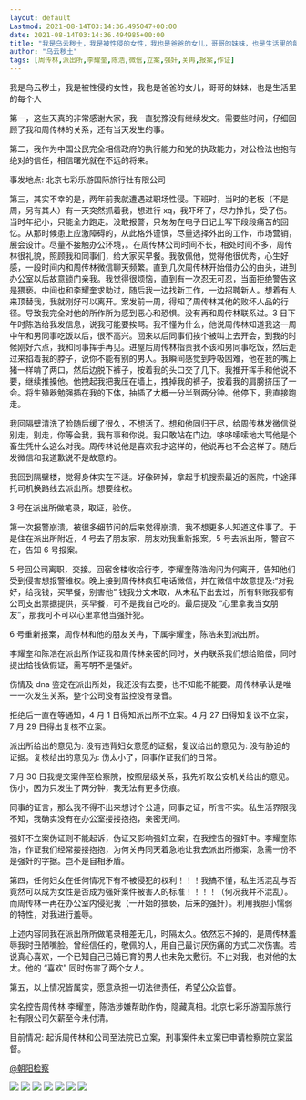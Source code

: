 ```yaml
---
layout: default
Lastmod: 2021-08-14T03:14:36.495047+00:00
date: 2021-08-14T03:14:36.494985+00:00
title: "我是乌云秽土，我是被性侵的女性，我也是爸爸的女儿，哥哥的妹妹，也是生活里的每个人"
author: "乌云秽土"
tags: [周传林,派出所,李耀奎,陈浩,微信,立案,强奸,关冉,报案,作证]
---
```


我是乌云秽土，我是被性侵的女性，我也是爸爸的女儿，哥哥的妹妹，也是生活里的每个人

第一，这些天真的非常感谢大家，我一直犹豫没有继续发文。需要些时间，仔细回顾了我和周传林的关系，还有当天发生的事。

第二，我作为中国公民完全相信政府的执行能力和党的执政能力，对公检法也抱有绝对的信任，相信曙光就在不远的将来。

事发地点: 北京七彩乐游国际旅行社有限公司

第三，其实不幸的是，两年前我就遭遇过职场性侵。下班时，当时的老板（不是周，另有其人）有一天突然抓着我，想进行 xq，我吓坏了，尽力挣扎，受了伤。当时年纪小，只能全力跑走。没敢报警，只匆匆在电子日记上写下段段痛苦的回忆。从那时候患上应激障碍的，从此格外谨慎，尽量选择外出的工作，市场营销，展会设计。尽量不接触办公环境，。在周传林公司时间不长，相处时间不多，周传林很礼貌，照顾我和同事们，给大家买早餐。我敬佩他，觉得他很优秀，心生好感，一段时间内和周传林微信聊天频繁。直到几次周传林开始借办公的由头，进到办公室以后故意锁门亲我。我觉得很烦恼，直到有一次忍无可忍，当面拒绝警告这是猥亵。中间也和李耀奎求助过，随后我一边找新工作，一边招聘新人。想着有人来顶替我，我就刚好可以离开。案发前一周，得知了周传林其他的败坏人品的行径。导致我完全对他的所作所为感到恶心和恐惧。没有再和周传林联系过。3 日下午时陈浩给我发信息，说我可能要挨骂。我不懂为什么，他说周传林知道我这一周中午和男同事吃饭以后，很不高兴。回来以后同事们挨个被叫上去开会，到我的时候刚好六点，我和同事挥手再见。进屋后周传林指责我不该和男同事吃饭，然后走过来掐着我的脖子，说你不能有别的男人。我瞬间感觉到呼吸困难，他在我的嘴上猪一样啃了两口，然后边脱下裤子，按着我的头口交了几下。我推开挥手和他说不要，继续推搡他。他拽起我把我压在墙上，拽掉我的裤子，按着我的肩膀挤压了一会。将生殖器勉强插在我的下体，抽插了大概一分半到两分钟。他停下，我直接跑走。

我回隔壁清洗了脸随后缓了很久，不想活了。想和他同归于尽，给周传林发微信说别走，别走，你等会我，我有事和你说。我只敢站在门边，哆哆嗦嗦地大骂他是个畜生凭什么这么对我。周传林说他是喜欢我才这样的，他说再也不会这样了。随后发微信和我道歉说不是故意的。

我回到隔壁楼，觉得身体实在不适。好像碎掉，拿起手机搜索最近的医院，中途拜托司机换路线去派出所。想要维权。

3 号在派出所做笔录，取证，验伤。

第一次报警崩溃，被很多细节问的后来觉得崩溃，我不想更多人知道这件事了。于是住在派出所附近，4 号去了朋友家，朋友劝我重新报案。5 号去派出所，警官不在，告知 6 号报案。

5 号回公司离职，交接。回宿舍楼收拾行李，李耀奎陈浩询问为何离开，告知他们受到侵害想报警维权。晚上接到周传林疯狂电话微信，并在微信中故意提及:“对我好，给我钱，买早餐，别害他” 钱我分文未取，从未私下出去过，所有转账我都有公司支出票据提供，买早餐，可不是我自己吃的。最后提及 “心里拿我当女朋友”，那我可不可以心里拿他当强奸犯。

6 号重新报案，周传林和他的朋友关冉，下属李耀奎，陈浩来到派出所。

李耀奎和陈浩在派出所作证我和周传林亲密的同时，关冉联系我们想给赔偿，同时提出给钱做假证，需写明不是强奸。

伤情及 dna 鉴定在派出所处，我还没有去要，也不知能不能要。周传林承认是唯一一次发生关系，整个公司没有监控没有录音。

拒绝后一直在等通知，4 月 1 日得知派出所不立案。4 月 27 日得知复议不立案，7 月 29 日得出复核不立案。

派出所给出的意见为: 没有违背妇女意愿的证据，复议给出的意见为: 没有胁迫的证据。复核给出的意见为: 伤太小了，同事作证我们的日常。

7 月 30 日我提交案件至检察院，按照层级关系，我先听取公安机关给出的意见。伤小，因为只发生了两分钟，我无法有更多伤痕。

同事的证言，那么我不得不出来想讨个公道，同事之证，所言不实。私生活界限我不知，我确实没有在办公室搂搂抱抱，亲密无间。

强奸不立案伪证则不能起诉，伪证又影响强奸立案，在我控告的强奸中。李耀奎陈浩，作证我们经常搂搂抱抱，为何关冉同天着急地让我去派出所撤案，急需一份不是强奸的字据。岂不是自相矛盾。

第四，任何妇女在任何情况下有不被侵犯的权利！！！我搞不懂，私生活混乱与否竟然可以成为女性是否成为强奸案件被害人的标准！！！！（何况我并不混乱）。而周传林一再在办公室内侵犯我（一开始的猥亵，后来的强奸）。利用我胆小懦弱的特性，对我进行羞辱。

上述内容同我在派出所所做笔录相差无几，时隔太久。依然忘不掉的，是周传林羞辱我时丑陋嘴脸。曾经信任的，敬佩的人，用自己最讨厌伤痛的方式二次伤害。若说真心喜欢，一个已知自己已婚已育的男人也未免太敷衍。不止对我，也对他的太太。他的 “喜欢” 同时伤害了两个女人。

第五，以上情况皆属实，愿意承担一切法律责任，希望公众监督。

实名控告周传林 李耀奎，陈浩涉嫌帮助作伪，隐藏真相。北京七彩乐游国际旅行社有限公司欠薪至今未付清。

目前情况: 起诉周传林和公司至法院已立案，刑事案件未立案已申请检察院立案监督。

[@朝阳检察]()


![](https://images.weserv.nl/?url=https://wx2.sinaimg.cn/mw690/ba1b2f36ly1gtg06rmdf9j20i01400x5.jpg)
![](https://images.weserv.nl/?url=https://wx1.sinaimg.cn/mw690/ba1b2f36ly1gtg06rvpftj20i014078c.jpg)
![](https://images.weserv.nl/?url=https://wx2.sinaimg.cn/mw690/ba1b2f36ly1gtg06s8sudj20i0140wi9.jpg)
![](https://images.weserv.nl/?url=https://wx4.sinaimg.cn/mw690/ba1b2f36ly1gtg06si157j20i0140gpe.jpg)
![](https://images.weserv.nl/?url=https://wx1.sinaimg.cn/mw690/ba1b2f36ly1gtg06sxtp7j20u01uodov.jpg)
![](https://images.weserv.nl/?url=https://wx2.sinaimg.cn/mw690/ba1b2f36ly1gtg06t8u5wj20u01uo12r.jpg)
![](https://images.weserv.nl/?url=https://wx2.sinaimg.cn/mw690/ba1b2f36ly1gtg06tjycqj20u014r7a9.jpg)
